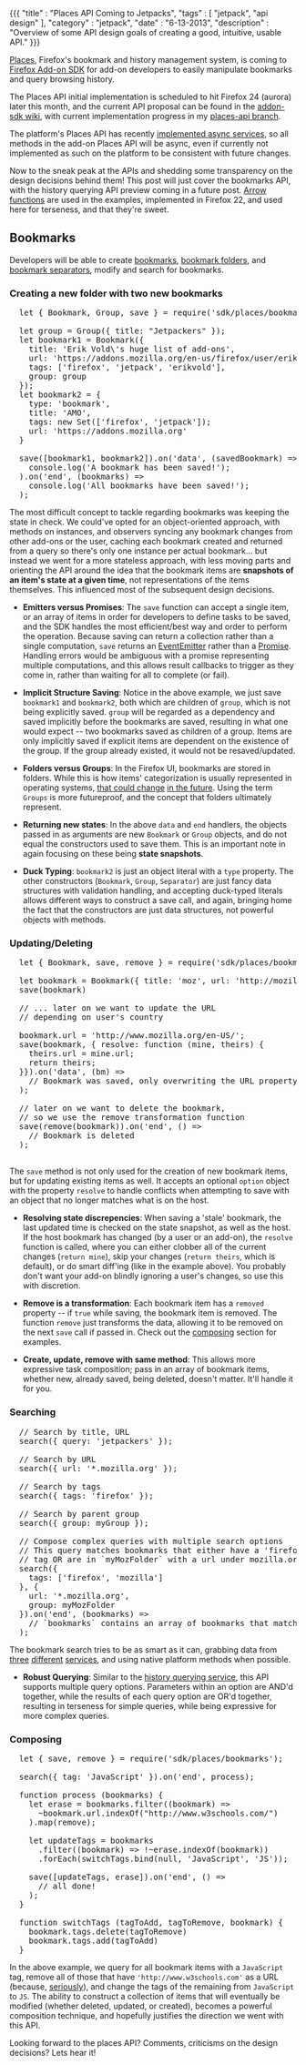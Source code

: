 {{{
  "title" : "Places API Coming to Jetpacks",
  "tags" : [ "jetpack", "api design" ],
  "category" : "jetpack",
  "date" : "6-13-2013",
  "description" : "Overview of some API design goals of creating a good, intuitive, usable API."
}}}

[Places](https://developer.mozilla.org/en-US/docs/Places), Firefox's bookmark and history management system, is coming to [Firefox Add-on SDK](https://addons.mozilla.org/en-US/developers/) for add-on developers to easily manipulate bookmarks and query browsing history.

The Places API initial implementation is scheduled to hit Firefox 24 (aurora) later this month, and the current API proposal can be found in the [addon-sdk wiki](https://github.com/mozilla/addon-sdk/wiki/JEP-places-API), with current implementation progress in my [places-api branch](https://github.com/jsantell/addon-sdk/tree/places-api).

The platform's Places API has recently [implemented async services](http://forums.mozillazine.org/viewtopic.php?f=19&t=2649539), so all methods in the add-on Places API will be async, even if currently not implemented as such on the platform to be consistent with future changes.

Now to the sneak peak at the APIs and shedding some transparency on the design decisions behind them! This post will just cover the bookmarks API, with the history querying API  preview coming in a future post. [Arrow functions](https://developer.mozilla.org/en-US/docs/Web/JavaScript/Reference/arrow_functions) are used in the examples, implemented in Firefox 22, and used here for terseness, and that they're sweet.

## Bookmarks

Developers will be able to create [bookmarks](https://github.com/mozilla/addon-sdk/wiki/JEP-Places-API#bookmarkproperties), [bookmark folders](https://github.com/mozilla/addon-sdk/wiki/JEP-Places-API#groupproperties), and [bookmark separators](https://github.com/mozilla/addon-sdk/wiki/JEP-Places-API#separatorproperties), modify and search for bookmarks.

### Creating a new folder with two new bookmarks

<pre>
  let { Bookmark, Group, save } = require('sdk/places/bookmarks');

  let group = Group({ title: "Jetpackers" });
  let bookmark1 = Bookmark({
    title: 'Erik Vold\'s huge list of add-ons',
    url: 'https://addons.mozilla.org/en-us/firefox/user/erikvold/',
    tags: ['firefox', 'jetpack', 'erikvold'],
    group: group
  });
  let bookmark2 = {
    type: 'bookmark',
    title: 'AMO',
    tags: new Set(['firefox', 'jetpack']);
    url: 'https://addons.mozilla.org'
  }

  save([bookmark1, bookmark2]).on('data', (savedBookmark) =>
    console.log('A bookmark has been saved!');
  ).on('end', (bookmarks) =>
    console.log('All bookmarks have been saved!');
  );
</pre>

The most difficult concept to tackle regarding bookmarks was keeping the state in check. We could've opted for an object-oriented approach, with methods on instances, and observers syncing any bookmark changes from other add-ons or the user, caching each bookmark created and returned from a query so there's only one instance per actual bookmark... but instead we went for a more stateless approach, with less moving parts and orienting the API around the idea that the bookmark items are **snapshots of an item's state at a given time**, not representations of the items themselves. This influenced most of the subsequent design decisions.

* **Emitters versus Promises**: The `save` function can accept a single item, or an array of items in order for developers to define tasks to be saved, and the SDK handles the most efficient/best way and order to perform the operation. Because saving can return a collection rather than a single computation, `save` returns an [EventEmitter](https://addons.mozilla.org/en-US/developers/docs/sdk/latest/modules/sdk/event/target.html) rather than a [Promise](https://addons.mozilla.org/en-US/developers/docs/sdk/latest/modules/sdk/core/promise.html). Handling errors would be ambiguous with a promise representing multiple computations, and this allows result callbacks to trigger as they come in, rather than waiting for all to complete (or fail).

* **Implicit Structure Saving**: Notice in the above example, we just save `bookmark1` and `bookmark2`, both which are children of `group`, which is not being explicitly saved. `group` will be regarded as a dependency and saved implicitly before the bookmarks are saved, resulting in what one would expect -- two bookmarks saved as children of a group. Items are only implicitly saved if explicit items are dependent on the existence of the group. If the group already existed, it would not be resaved/updated.

* **Folders versus Groups**: In the Firefox UI, bookmarks are stored in folders. While this is how items' categorization is usually represented in operating systems, [that could change](http://jansen.co/files-and-folders#) [in the future](http://ia.net/blog/mountain-lions-new-file-system/). Using the term `Groups` is more futureproof, and the concept that folders ultimately represent.

* **Returning new states**: In the above `data` and `end` handlers, the objects passed in as arguments are new `Bookmark` or `Group` objects, and do not equal the constructors used to save them. This is an important note in again focusing on these being **state snapshots**.

* **Duck Typing**: `bookmark2` is just an object literal with a `type` property. The other constructors (`Bookmark`, `Group`, `Separator`) are just fancy data structures with validation handling, and accepting duck-typed literals allows different ways to construct a save call, and again, bringing home the fact that the constructors are just data structures, not powerful objects with methods.


### Updating/Deleting

<pre>
  let { Bookmark, save, remove } = require('sdk/places/bookmarks');

  let bookmark = Bookmark({ title: 'moz', url: 'http://mozilla.org' });
  save(bookmark)

  // ... later on we want to update the URL
  // depending on user's country

  bookmark.url = 'http://www.mozilla.org/en-US/';
  save(bookmark, { resolve: function (mine, theirs) {
    theirs.url = mine.url;
    return theirs;
  }}).on('data', (bm) =>
    // Bookmark was saved, only overwriting the URL property
  );

  // later on we want to delete the bookmark,
  // so we use the remove transformation function
  save(remove(bookmark)).on('end', () =>
    // Bookmark is deleted
  );

</pre>

The `save` method is not only used for the creation of new bookmark items, but for updating existing items as well. It accepts an optional `option` object with the property `resolve` to handle conflicts when attempting to save with an object that no longer matches what is on the host.

* **Resolving state discrepencies**: When saving a 'stale' bookmark, the last updated time is checked on the state snapshot, as well as the host. If the host bookmark has changed (by a user or an add-on), the `resolve` function is called, where you can either clobber all of the current changes (`return mine`), skip your changes (`return theirs`, which is default), or do smart diff'ing (like in the example above). You probably don't want your add-on blindly ignoring a user's changes, so use this with discretion.

* **Remove is a transformation**: Each bookmark item has a `removed` property -- if `true` while saving, the bookmark item is removed. The function `remove` just transforms the data, allowing it to be removed on the next `save` call if passed in. Check out the [composing](#composing) section for examples.

* **Create, update, remove with same method**: This allows more expressive task composition; pass in an array of bookmark items, whether new, already saved, being deleted, doesn't matter. It'll handle it for you.

### Searching

<pre>
  // Search by title, URL
  search({ query: 'jetpackers' });

  // Search by URL
  search({ url: '*.mozilla.org' });

  // Search by tags
  search({ tags: 'firefox' });

  // Search by parent group
  search({ group: myGroup });

  // Compose complex queries with multiple search options
  // This query matches bookmarks that either have a 'firefox'
  // tag OR are in `myMozFolder` with a url under mozilla.org
  search({
    tags: ['firefox', 'mozilla']
  }, {
    url: '*.mozilla.org',
    group: myMozFolder
  }).on('end', (bookmarks) =>
    // `bookmarks` contains an array of bookmarks that match the results
  );
</pre>

The bookmark search tries to be as smart as it can, grabbing data from [three](https://developer.mozilla.org/en-US/docs/XPCOM_Interface_Reference/nsINavBookmarksService) [different](https://developer.mozilla.org/en-US/docs/XPCOM_Interface_Reference/nsINavHistoryService) [services](https://developer.mozilla.org/en-US/docs/XPCOM_Interface_Reference/nsITaggingService), and using native platform methods when possible.

* **Robust Querying**: Similar to the [history querying service](https://developer.mozilla.org/en-US/docs/Querying_Places), this API supports multiple query options. Parameters within an option are AND'd together, while the results of each query option are OR'd together, resulting in terseness for simple queries, while being expressive for more complex queries.


<h3 id="composing">Composing</h3>

<pre>
  let { save, remove } = require('sdk/places/bookmarks');

  search({ tag: 'JavaScript' }).on('end', process);

  function process (bookmarks) {
    let erase = bookmarks.filter((bookmark) =>
      ~bookmark.url.indexOf("http://www.w3schools.com/")
    ).map(remove);

    let updateTags = bookmarks
      .filter((bookmark) => !~erase.indexOf(bookmark))
      .forEach(switchTags.bind(null, 'JavaScript', 'JS'));

    save([updateTags, erase]).on('end', () =>
      // all done!
    );
  }

  function switchTags (tagToAdd, tagToRemove, bookmark) {
    bookmark.tags.delete(tagToRemove)
    bookmark.tags.add(tagToAdd)
  }
</pre>

In the above example, we query for all bookmark items with a `JavaScript` tag, remove all of those that have `'http://www.w3schools.com'` as a URL (because, [seriously](http://www.w3fools.com/)), and change the tags of the remaining from `JavaScript` to `JS`. The ability to construct a collection of items that will eventually be modified (whether deleted, updated, or created), becomes a powerful composition technique, and hopefully justifies the direction we went with this API.


Looking forward to the places API? Comments, criticisms on the design decisions? Lets hear it!
